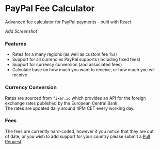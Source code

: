 # PayPal Fee Calculator

Advanced fee calculator for PayPal payments - built with React

*Add Screenshot*

### Features

 - Rates for a many regions (as well as custom fee %s)
 - Support for all currencies PayPal supports (including fixed fees) 
 - Support for currency conversion (and associated fees)
 - Calculate base on how much you want to receive, or how much you will receive

### Currency Conversion

Rates are sourced from `fixer.io` which provides an API for the foreign exchange rates published by the European 
Central Bank.  
The rates are updated daily around 4PM CET every working day.

### Fees

The fees are currently hard-coded, however if you notice that they are out of date, or you wish to add support for 
your country please submit a [Pull Request](https://github.com/overint/paypal-fee-calc/pulls).
